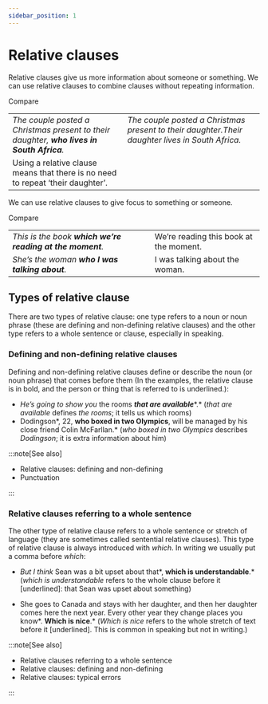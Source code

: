 ```yaml
---
sidebar_position: 1
---
```


# Relative clauses

Relative clauses give us more information about someone or something. We can use relative clauses to combine clauses without repeating information.

Compare

<table><tbody><tr valign="top"><td><i>The couple posted a Christmas present to their daughter, </i><b><i>who lives in South Africa</i></b><i>.</i></td><td><i>The couple posted a Christmas present to their daughter.</i><i>Their daughter lives in South Africa.</i></td></tr><tr valign="top"><td>Using a relative clause means that there is no need to repeat ‘their daughter’.</td></tr></tbody></table>

We can use relative clauses to give focus to something or someone.

Compare

<table><tbody><tr valign="top"><td><i>This is the book </i><b><i>which we’re reading at the moment</i></b><i>.</i></td><td>We’re reading this book at the moment.</td></tr><tr valign="top"><td><i>She’s the woman </i><b><i>who I was talking about</i></b><i>.</i></td><td>I was talking about the woman.</td></tr></tbody></table>

## Types of relative clause

There are two types of relative clause: one type refers to a noun or noun phrase (these are defining and non-defining relative clauses) and the other type refers to a whole sentence or clause, especially in speaking.

### Defining and non-defining relative clauses

Defining and non-defining relative clauses define or describe the noun (or noun phrase) that comes before them (In the examples, the relative clause is in bold, and the person or thing that is referred to is underlined.):

- *He’s going to show you* the rooms ***that are available****.* (*that are available* defines *the rooms*; it tells us which rooms)
- Dodingson*, 22, **who boxed in two Olympics**, will be managed by his close friend Colin McFarllan.* (*who boxed in two Olympics* describes *Dodingson*; it is extra information about him)

:::note[See also]

- Relative clauses: defining and non-defining
- Punctuation

:::

### Relative clauses referring to a whole sentence

The other type of relative clause refers to a whole sentence or stretch of language (they are sometimes called sentential relative clauses). This type of relative clause is always introduced with *which*. In writing we usually put a comma before *which*:

- *But I think* Sean was a bit upset about that*, **which is understandable**.* (*which is understandable* refers to the whole clause before it \[underlined\]: that Sean was upset about something)

- She goes to Canada and stays with her daughter, and then her daughter comes here the next year. Every other year they change places you know*. **Which is nice**.* (*Which is nice* refers to the whole stretch of text before it \[underlined\]. This is common in speaking but not in writing.)

:::note[See also]

- Relative clauses referring to a whole sentence
- Relative clauses: defining and non-defining
- Relative clauses: typical errors

:::

